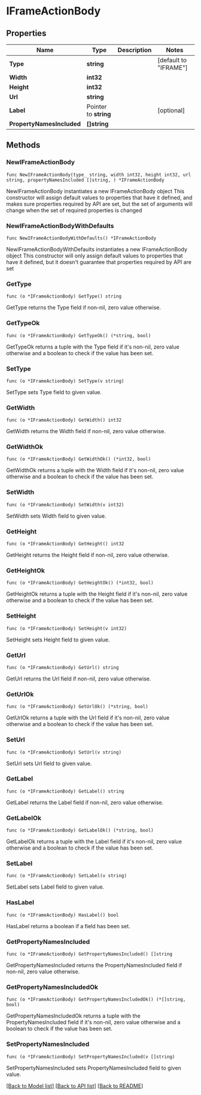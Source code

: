 # IFrameActionBody

## Properties

Name | Type | Description | Notes
------------ | ------------- | ------------- | -------------
**Type** | **string** |  | [default to "IFRAME"]
**Width** | **int32** |  | 
**Height** | **int32** |  | 
**Url** | **string** |  | 
**Label** | Pointer to **string** |  | [optional] 
**PropertyNamesIncluded** | **[]string** |  | 

## Methods

### NewIFrameActionBody

`func NewIFrameActionBody(type_ string, width int32, height int32, url string, propertyNamesIncluded []string, ) *IFrameActionBody`

NewIFrameActionBody instantiates a new IFrameActionBody object
This constructor will assign default values to properties that have it defined,
and makes sure properties required by API are set, but the set of arguments
will change when the set of required properties is changed

### NewIFrameActionBodyWithDefaults

`func NewIFrameActionBodyWithDefaults() *IFrameActionBody`

NewIFrameActionBodyWithDefaults instantiates a new IFrameActionBody object
This constructor will only assign default values to properties that have it defined,
but it doesn't guarantee that properties required by API are set

### GetType

`func (o *IFrameActionBody) GetType() string`

GetType returns the Type field if non-nil, zero value otherwise.

### GetTypeOk

`func (o *IFrameActionBody) GetTypeOk() (*string, bool)`

GetTypeOk returns a tuple with the Type field if it's non-nil, zero value otherwise
and a boolean to check if the value has been set.

### SetType

`func (o *IFrameActionBody) SetType(v string)`

SetType sets Type field to given value.


### GetWidth

`func (o *IFrameActionBody) GetWidth() int32`

GetWidth returns the Width field if non-nil, zero value otherwise.

### GetWidthOk

`func (o *IFrameActionBody) GetWidthOk() (*int32, bool)`

GetWidthOk returns a tuple with the Width field if it's non-nil, zero value otherwise
and a boolean to check if the value has been set.

### SetWidth

`func (o *IFrameActionBody) SetWidth(v int32)`

SetWidth sets Width field to given value.


### GetHeight

`func (o *IFrameActionBody) GetHeight() int32`

GetHeight returns the Height field if non-nil, zero value otherwise.

### GetHeightOk

`func (o *IFrameActionBody) GetHeightOk() (*int32, bool)`

GetHeightOk returns a tuple with the Height field if it's non-nil, zero value otherwise
and a boolean to check if the value has been set.

### SetHeight

`func (o *IFrameActionBody) SetHeight(v int32)`

SetHeight sets Height field to given value.


### GetUrl

`func (o *IFrameActionBody) GetUrl() string`

GetUrl returns the Url field if non-nil, zero value otherwise.

### GetUrlOk

`func (o *IFrameActionBody) GetUrlOk() (*string, bool)`

GetUrlOk returns a tuple with the Url field if it's non-nil, zero value otherwise
and a boolean to check if the value has been set.

### SetUrl

`func (o *IFrameActionBody) SetUrl(v string)`

SetUrl sets Url field to given value.


### GetLabel

`func (o *IFrameActionBody) GetLabel() string`

GetLabel returns the Label field if non-nil, zero value otherwise.

### GetLabelOk

`func (o *IFrameActionBody) GetLabelOk() (*string, bool)`

GetLabelOk returns a tuple with the Label field if it's non-nil, zero value otherwise
and a boolean to check if the value has been set.

### SetLabel

`func (o *IFrameActionBody) SetLabel(v string)`

SetLabel sets Label field to given value.

### HasLabel

`func (o *IFrameActionBody) HasLabel() bool`

HasLabel returns a boolean if a field has been set.

### GetPropertyNamesIncluded

`func (o *IFrameActionBody) GetPropertyNamesIncluded() []string`

GetPropertyNamesIncluded returns the PropertyNamesIncluded field if non-nil, zero value otherwise.

### GetPropertyNamesIncludedOk

`func (o *IFrameActionBody) GetPropertyNamesIncludedOk() (*[]string, bool)`

GetPropertyNamesIncludedOk returns a tuple with the PropertyNamesIncluded field if it's non-nil, zero value otherwise
and a boolean to check if the value has been set.

### SetPropertyNamesIncluded

`func (o *IFrameActionBody) SetPropertyNamesIncluded(v []string)`

SetPropertyNamesIncluded sets PropertyNamesIncluded field to given value.



[[Back to Model list]](../README.md#documentation-for-models) [[Back to API list]](../README.md#documentation-for-api-endpoints) [[Back to README]](../README.md)


